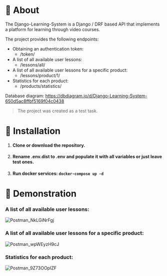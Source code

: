 # 📃 About
The Django-Learning-System is a Django / DRF based API that implements a platform for learning through video courses.

The project provides the following endpoints:
* Obtaining an authentication token:
  * /token/
* A list of all available user lessons:
  * /lessons/all/
* A list of all available user lessons for a specific product: 
  * /lessons/product/1/
* Statistics for each product:
  * /products/statistics/
 
Database diagram: https://dbdiagram.io/d/Django-Learning-System-650d5ac8ffbf5169f04c0438

> The project was created as a test task.

# 💽 Installation

1. #### Clone or download the repository.
2. #### Rename .env.dist to .env and populate it with all variables or just leave test ones.
3. #### Run docker services: `docker-compose up -d`

# 🌄 Demonstration

### A list of all available user lessons:
![Postman_NkLGiNrFgj](https://github.com/FCTL3314/Django-Learning-System/assets/97694131/3af78105-3a1f-4078-a67c-ed798003d57f)

### A list of all available user lessons for a specific product: 
![Postman_wpWEyzH9cJ](https://github.com/FCTL3314/Django-Learning-System/assets/97694131/7f59566b-1ecd-44c5-83b1-b6eaa5567702)

### Statistics for each product:
![Postman_9Z73OOpIZF](https://github.com/FCTL3314/Django-Learning-System/assets/97694131/87564b86-48fc-4b8b-a114-9f504f3e024e)

